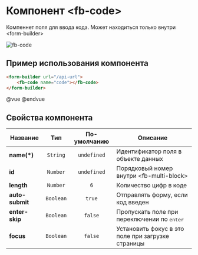 # Компонент &lt;fb-code&gt;

Компеннет поля для ввода кода. Может находиться только внутри &lt;form-builder&gt;

![fb-code](/assets/awema-pl/wiki/img/docs/fb-code.gif)

## Пример использования компонента

```html
<form-builder url="/api-url">
    <fb-code name="code"></fb-code>
</form-builder>
```

@vue
<form-builder url="/api-url">
    <fb-code name="code"></fb-code>
</form-builder>
@endvue


## Свойства компонента

| Название            | Тип                | По-умолчанию        | Описание                                          |
|---------------------|:------------------:|:-------------------:|---------------------------------------------------|
| **name(*)**         | `String`           | `undefined`         | Идентификатор поля в объекте данных               |
| **id**              | `Number`           | `undefined`         | Порядковый номер внутри &lt;fb-multi-block&gt;    |
| **length**          | `Number`           | `6`                 | Количество цифр в коде                            |
| **auto-submit**     | `Boolean`          | `true`              | Отправлять форму, если код введен                 |
| **enter-skip**      | `Boolean`          | `false`             | Пропускать поле при переключении по <kbd>enter</kbd> |
| **focus**           | `Boolean`          | `false`             | Установить фокус в это поле при загрузке страницы |
